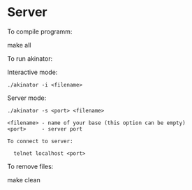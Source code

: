 # Server

To compile programm:

  make all

To run akinator:

  Interactive mode:
    
    ./akinator -i <filename>
    
  Server mode:
  
    ./akinator -s <port> <filename>
  
    <filename> - name of your base (this option can be empty)
    <port>     - server port
    
    To connect to server:
      
      telnet localhost <port>

To remove files:

  make clean
